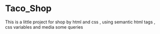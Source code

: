 # Taco_Shop
This is a little project for shop by html and css , using semantic html tags ,  css variables and media some queries 
